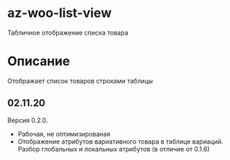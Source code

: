 # az-woo-list-view
Табличное отображение списка товара

# Описание
Отображает список товаров строками таблицы

## 02.11.20

Версия 0.2.0.
* Рабочая, не оптимизированая
* Отображение атрибутов вариативного товара в таблице вариаций. Разбор глобальных и локальных атрибутов (в отличие от 0.1.6)
